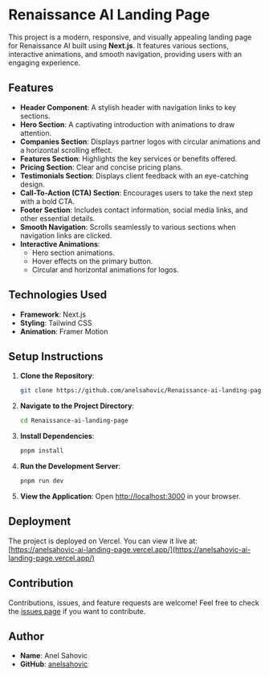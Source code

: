 # Renaissance AI Landing Page

This project is a modern, responsive, and visually appealing landing page for Renaissance AI built using **Next.js**. It features various sections, interactive animations, and smooth navigation, providing users with an engaging experience.

## Features

- **Header Component**: A stylish header with navigation links to key sections.
- **Hero Section**: A captivating introduction with animations to draw attention.
- **Companies Section**: Displays partner logos with circular animations and a horizontal scrolling effect.
- **Features Section**: Highlights the key services or benefits offered.
- **Pricing Section**: Clear and concise pricing plans.
- **Testimonials Section**: Displays client feedback with an eye-catching design.
- **Call-To-Action (CTA) Section**: Encourages users to take the next step with a bold CTA.
- **Footer Section**: Includes contact information, social media links, and other essential details.
- **Smooth Navigation**: Scrolls seamlessly to various sections when navigation links are clicked.
- **Interactive Animations**:
  - Hero section animations.
  - Hover effects on the primary button.
  - Circular and horizontal animations for logos.

## Technologies Used

- **Framework**: Next.js
- **Styling**: Tailwind CSS
- **Animation**: Framer Motion

## Setup Instructions

1. **Clone the Repository**:
   ```bash
   git clone https://github.com/anelsahovic/Renaissance-ai-landing-page.git
   ```
2. **Navigate to the Project Directory**:
   ```bash
   cd Renaissance-ai-landing-page
   ```
3. **Install Dependencies**:
   ```bash
   pnpm install
   ```
4. **Run the Development Server**:
   ```bash
   pnpm run dev
   ```
5. **View the Application**:
   Open [http://localhost:3000](http://localhost:3000) in your browser.

## Deployment

The project is deployed on Vercel. You can view it live at: [https://anelsahovic-ai-landing-page.vercel.app/](https://anelsahovic-ai-landing-page.vercel.app/)

## Contribution

Contributions, issues, and feature requests are welcome! Feel free to check the [issues page](#) if you want to contribute.

## Author

- **Name**: Anel Sahovic
- **GitHub**: [anelsahovic](https://github.com/anelsahovic)
